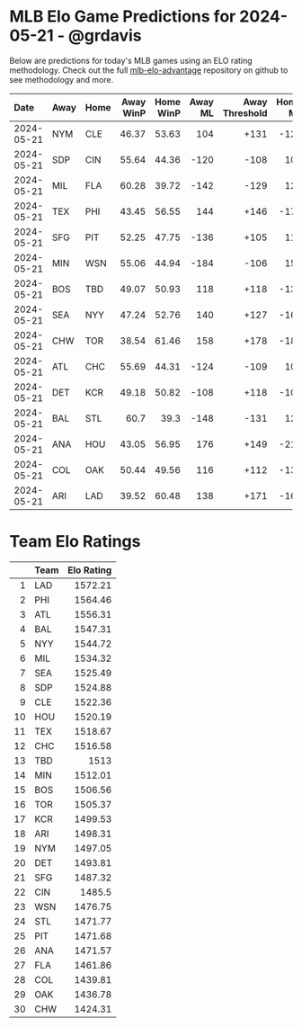 # MLB Elo Game Predictions for 2024-05-21 - @grdavis
Below are predictions for today's MLB games using an ELO rating methodology. Check out the full [mlb-elo-advantage](https://github.com/grdavis/mlb-elo-advantage) repository on github to see methodology and more.

| Date       | Away   | Home   |   Away WinP |   Home WinP |   Away ML |   Away Threshold |   Home ML |   Home Threshold |
|:-----------|:-------|:-------|------------:|------------:|----------:|-----------------:|----------:|-----------------:|
| 2024-05-21 | NYM    | CLE    |       46.37 |       53.63 |       104 |             +131 |      -122 |             -101 |
| 2024-05-21 | SDP    | CIN    |       55.64 |       44.36 |      -120 |             -108 |       102 |             +141 |
| 2024-05-21 | MIL    | FLA    |       60.28 |       39.72 |      -142 |             -129 |       120 |             +169 |
| 2024-05-21 | TEX    | PHI    |       43.45 |       56.55 |       144 |             +146 |      -172 |             -112 |
| 2024-05-21 | SFG    | PIT    |       52.25 |       47.75 |      -136 |             +105 |       116 |             +124 |
| 2024-05-21 | MIN    | WSN    |       55.06 |       44.94 |      -184 |             -106 |       154 |             +138 |
| 2024-05-21 | BOS    | TBD    |       49.07 |       50.93 |       118 |             +118 |      -138 |             +110 |
| 2024-05-21 | SEA    | NYY    |       47.24 |       52.76 |       140 |             +127 |      -166 |             +103 |
| 2024-05-21 | CHW    | TOR    |       38.54 |       61.46 |       158 |             +178 |      -188 |             -135 |
| 2024-05-21 | ATL    | CHC    |       55.69 |       44.31 |      -124 |             -109 |       106 |             +141 |
| 2024-05-21 | DET    | KCR    |       49.18 |       50.82 |      -108 |             +118 |      -108 |             +111 |
| 2024-05-21 | BAL    | STL    |       60.7  |       39.3  |      -148 |             -131 |       126 |             +172 |
| 2024-05-21 | ANA    | HOU    |       43.05 |       56.95 |       176 |             +149 |      -210 |             -114 |
| 2024-05-21 | COL    | OAK    |       50.44 |       49.56 |       116 |             +112 |      -134 |             +116 |
| 2024-05-21 | ARI    | LAD    |       39.52 |       60.48 |       138 |             +171 |      -164 |             -130 |

# Team Elo Ratings
|    | Team   |   Elo Rating |
|---:|:-------|-------------:|
|  1 | LAD    |      1572.21 |
|  2 | PHI    |      1564.46 |
|  3 | ATL    |      1556.31 |
|  4 | BAL    |      1547.31 |
|  5 | NYY    |      1544.72 |
|  6 | MIL    |      1534.32 |
|  7 | SEA    |      1525.49 |
|  8 | SDP    |      1524.88 |
|  9 | CLE    |      1522.36 |
| 10 | HOU    |      1520.19 |
| 11 | TEX    |      1518.67 |
| 12 | CHC    |      1516.58 |
| 13 | TBD    |      1513    |
| 14 | MIN    |      1512.01 |
| 15 | BOS    |      1506.56 |
| 16 | TOR    |      1505.37 |
| 17 | KCR    |      1499.53 |
| 18 | ARI    |      1498.31 |
| 19 | NYM    |      1497.05 |
| 20 | DET    |      1493.81 |
| 21 | SFG    |      1487.32 |
| 22 | CIN    |      1485.5  |
| 23 | WSN    |      1476.75 |
| 24 | STL    |      1471.77 |
| 25 | PIT    |      1471.68 |
| 26 | ANA    |      1471.57 |
| 27 | FLA    |      1461.86 |
| 28 | COL    |      1439.81 |
| 29 | OAK    |      1436.78 |
| 30 | CHW    |      1424.31 |